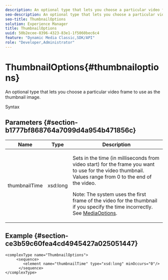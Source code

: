 ```yaml
---
description: An optional type that lets you choose a particular video frame to use as the thumbnail image.
seo-description: An optional type that lets you choose a particular video frame to use as the thumbnail image.
seo-title: ThumbnailOptions
solution: Experience Manager
title: ThumbnailOptions
uuid: 50b2ecee-8396-4323-83e1-1f5060bec6c4
feature: "Dynamic Media Classic,SDK/API"
role: "Developer,Administrator"
---
```


# ThumbnailOptions{#thumbnailoptions}

An optional type that lets you choose a particular video frame to use as the thumbnail image.

 Syntax 

## Parameters {#section-b1777bf868764a7099d4a954b471856c}

<table id="table_C71FD0C995D94CE18994CDA2DC3460DF"> 
 <thead> 
  <tr> 
   <th colname="col1" class="entry"> Name </th> 
   <th colname="col2" class="entry"> Type </th> 
   <th colname="col3" class="entry"> Description </th> 
  </tr> 
 </thead>
 <tbody> 
  <tr> 
   <td colname="col1"> <span class="codeph"> <span class="varname"> thumbnailTime</span> </span> </td> 
   <td colname="col2"> <span class="codeph"> xsd:long</span> </td> 
   <td colname="col3"> <p>Sets in the time (in milliseconds from video start) for the frame you want to use for the video thumbnail. Values range from 0 to the end of the video. <p>Note: The system uses the first frame of the video for the thumbnail if you specify the time incorrectly. See <a href="../../types/c-data-types/r-media-options.md#reference-18618fc6803a4b6e994bbb48eba93b5b" format="dita" scope="local"> MediaOptions</a>. </p></p> </td> 
  </tr> 
 </tbody> 
</table>

## Example {#section-ce3b59c60fea4cd4945427a025051447}

```
<complexType name="ThumbnailOptions">
     <sequence>
        <element name="thumbnailTime" type="xsd:long" minOccurs="0"/>
      </sequence>
</complexType>
```

